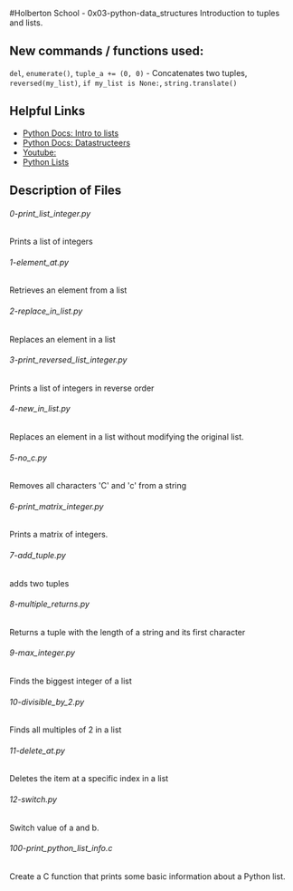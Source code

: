 #Holberton School - 0x03-python-data_structures
Introduction to tuples and lists.

## New commands / functions used:
``del``, ``enumerate()``, ``tuple_a += (0, 0)`` - Concatenates two tuples, ``reversed(my_list)``, ``if my_list is None:``, ``string.translate()``

## Helpful Links
* [Python Docs: Intro to lists](https://docs.python.org/3.4/tutorial/introduction.html#lists)
* [Python Docs: Datastructeers](https://docs.python.org/3.4/tutorial/datastructures.html)
* [Youtube: ](https://www.youtube.com/watch?v=A1HUzrvS-Pw)
* [Python Lists](http://www.openbookproject.net/thinkcs/python/english2e/ch09.html)

## Description of Files
<h6>0-print_list_integer.py</h6>
Prints a list of integers

<h6>1-element_at.py</h6>
Retrieves an element from a list

<h6>2-replace_in_list.py</h6>
Replaces an element in a list

<h6>3-print_reversed_list_integer.py</h6>
Prints a list of integers in reverse order

<h6>4-new_in_list.py</h6>
Replaces an element in a list without modifying the original list.

<h6>5-no_c.py</h6>
Removes all characters 'C' and 'c' from a string

<h6>6-print_matrix_integer.py</h6>
Prints a matrix of integers.

<h6>7-add_tuple.py</h6>
adds two tuples

<h6>8-multiple_returns.py</h6>
Returns a tuple with the length of a string and its first character

<h6>9-max_integer.py</h6>
Finds the biggest integer of a list

<h6>10-divisible_by_2.py</h6>
Finds all multiples of 2 in a list

<h6>11-delete_at.py</h6>
Deletes the item at a specific index in a list

<h6>12-switch.py</h6>
Switch value of a and b.

<h6>100-print_python_list_info.c</h6>
Create a C function that prints some basic information about a Python list. 
